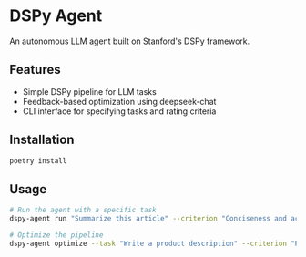 # DSPy Agent

An autonomous LLM agent built on Stanford's DSPy framework.

## Features

- Simple DSPy pipeline for LLM tasks
- Feedback-based optimization using deepseek-chat
- CLI interface for specifying tasks and rating criteria

## Installation

```bash
poetry install
```

## Usage

```bash
# Run the agent with a specific task
dspy-agent run "Summarize this article" --criterion "Conciseness and accuracy"

# Optimize the pipeline
dspy-agent optimize --task "Write a product description" --criterion "Persuasiveness"
```
